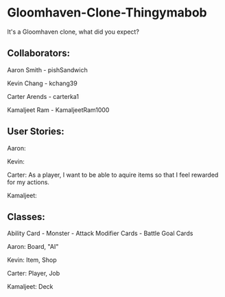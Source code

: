 # Gloomhaven-Clone-Thingymabob
It's a Gloomhaven clone, what did you expect?

Collaborators:
---
Aaron Smith - pishSandwich

Kevin Chang - kchang39

Carter Arends - carterka1

Kamaljeet Ram - KamaljeetRam1000

User Stories:
---
Aaron: 

Kevin: 

Carter: As a player, I want to be able to aquire items so that I feel rewarded for my actions.

Kamaljeet:

Classes:
---
Ability Card - Monster - Attack Modifier Cards - Battle Goal Cards

Aaron: Board, "AI"

Kevin: Item, Shop

Carter: Player, Job

Kamaljeet: Deck
